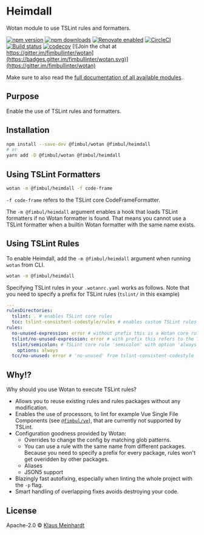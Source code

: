 # Heimdall

Wotan module to use TSLint rules and formatters.

[![npm version](https://img.shields.io/npm/v/@fimbul/heimdall.svg)](https://www.npmjs.com/package/@fimbul/heimdall)
[![npm downloads](https://img.shields.io/npm/dm/@fimbul/heimdall.svg)](https://www.npmjs.com/package/@fimbul/heimdall)
[![Renovate enabled](https://img.shields.io/badge/renovate-enabled-brightgreen.svg)](https://renovateapp.com/)
[![CircleCI](https://circleci.com/gh/fimbullinter/wotan/tree/master.svg?style=shield)](https://circleci.com/gh/fimbullinter/wotan/tree/master)
[![Build status](https://ci.appveyor.com/api/projects/status/a28dpupxvjljibq3/branch/master?svg=true)](https://ci.appveyor.com/project/ajafff/wotan/branch/master)
[![codecov](https://codecov.io/gh/fimbullinter/wotan/branch/master/graph/badge.svg)](https://codecov.io/gh/fimbullinter/wotan)
[![Join the chat at https://gitter.im/fimbullinter/wotan](https://badges.gitter.im/fimbullinter/wotan.svg)](https://gitter.im/fimbullinter/wotan)

Make sure to also read the [full documentation of all available modules](https://github.com/fimbullinter/wotan#readme).

## Purpose

Enable the use of TSLint rules and formatters.

## Installation

```sh
npm install --save-dev @fimbul/wotan @fimbul/heimdall
# or
yarn add -D @fimbul/wotan @fimbul/heimdall
```

## Using TSLint Formatters

```sh
wotan -m @fimbul/heimdall -f code-frame
```

`-f code-frame` refers to the TSLint core CodeFrameFormatter.

The `-m @fimbul/heimdall` argument enables a hook that loads TSLint formatters if no Wotan formatter is found.
That means you cannot use a TSLint formatter when a builtin Wotan formatter with the same name exists.

## Using TSLint Rules

To enable Heimdall, add the `-m @fimbul/heimdall` argument when running `wotan` from CLI.

```sh
wotan -m @fimbul/heimdall
```

Specifying TSLint rules in your `.wotanrc.yaml` works as follows. Note that you need to specify a prefix for TSLint rules (`tslint/` in this example)

```yaml
---
rulesDirectories:
  tslint: . # enables TSLint core rules
  tcc: tslint-consistent-codestyle/rules # enables custom TSLint rules provided by the package 'tslint-consistent-codestyle'. the path may be different for each package
rules:
  no-unused-expression: error # without prefix this is a Wotan core rule
  tslint/no-unused-expression: error # with prefix this refers to the TSLint core rule
  tslint/semicolon: # TSLint core rule 'semicolon' with option 'always'
    options: always
  tcc/no-unused: error # 'no-unused' from tslint-consistent-codestyle
```

## Why!?

Why should you use Wotan to execute TSLint rules?

* Allows you to reuse existing rules and rules packages without any modification.
* Enables the use of processors, to lint for example Vue Single File Components (see [`@fimbul/ve`](https://github.com/fimbullinter/wotan/blob/master/packages/ve/README.md)), that are currently not supported by TSLint.
* Configuration goodness provided by Wotan:
  * Overrides to change the config by matching glob patterns.
  * You can use a rule with the same name from different packages. Because you need to specify a prefix for every package, rules won't get overidden by other packages.
  * Aliases
  * JSON5 support
* Blazingly fast autofixing, especially when linting the whole project with the `-p` flag.
* Smart handling of overlapping fixes avoids destroying your code.

## License

Apache-2.0 © [Klaus Meinhardt](https://github.com/ajafff)
